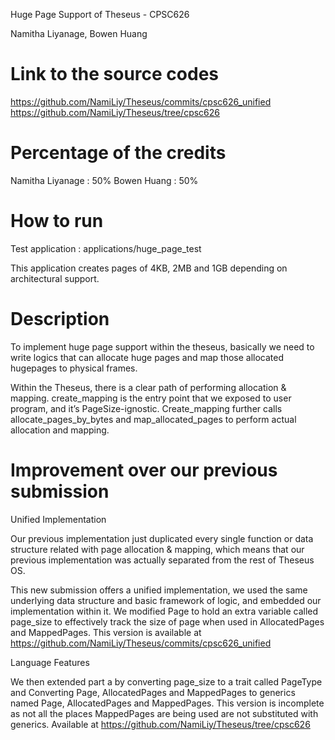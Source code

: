 Huge Page Support of Theseus - CPSC626

Namitha Liyanage, Bowen Huang

# Link to the source codes

https://github.com/NamiLiy/Theseus/commits/cpsc626_unified 
https://github.com/NamiLiy/Theseus/tree/cpsc626

# Percentage of the credits

Namitha Liyanage :  50%
Bowen Huang :  50%

# How to run

Test application : applications/huge_page_test

This application creates pages of 4KB, 2MB and 1GB depending on architectural support.

# Description

To implement huge page support within the theseus, basically we need to write logics that can allocate huge pages and map those allocated hugepages to physical frames. 

Within the Theseus, there is a clear path of performing allocation & mapping.
create_mapping is the entry point that we exposed to user program, and it’s PageSize-ignostic. Create_mapping further calls allocate_pages_by_bytes and map_allocated_pages to perform actual allocation and mapping. 

# Improvement over our previous submission

Unified Implementation

Our previous implementation just duplicated every single function or data structure related with page allocation & mapping, which means that our previous implementation was actually separated from the rest of Theseus OS. 

This new submission offers a unified implementation, we used the same underlying data structure and basic framework of logic, and embedded our implementation within it. We modified Page to hold an extra variable called page_size to effectively track the size of page when used in AllocatedPages and MappedPages. This version is available at https://github.com/NamiLiy/Theseus/commits/cpsc626_unified

Language Features

We then extended part a by converting page_size to a trait called PageType and Converting Page, AllocatedPages and MappedPages to generics named Page<PageType>, AllocatedPages<PageType> and MappedPages<PageType>.
This version is incomplete as not all the places MappedPages are being used are not substituted with generics. Available at https://github.com/NamiLiy/Theseus/tree/cpsc626

